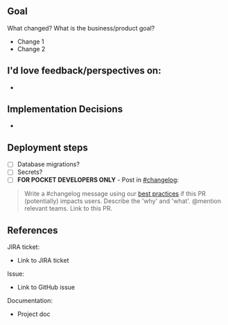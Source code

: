 ## Goal
What changed? What is the business/product goal?

- Change 1
- Change 2

## I'd love feedback/perspectives on:
- 

## Implementation Decisions
- 

## Deployment steps
- [ ] Database migrations?
- [ ] Secrets?
- [ ] **FOR POCKET DEVELOPERS ONLY** - Post in [\#changelog](https://pocket.slack.com/archives/C0Q4UFMDZ):
> Write a #changelog message using our [best practices](https://docs.google.com/document/d/1oEt8Mtkp-6Xz9S2zaNX1EIXfQIEDN2JpY0diuPc1HZc/edit) if this PR (potentially) impacts users. Describe the 'why' and 'what'. @mention relevant teams. Link to this PR.

## References

JIRA ticket:
* Link to JIRA ticket

Issue:
* Link to GitHub issue

Documentation:
* Project doc
